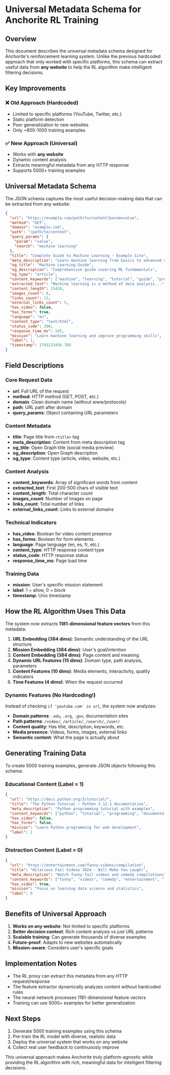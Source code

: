 # Universal Metadata Schema for Anchorite RL Training

## Overview

This document describes the universal metadata schema designed for Anchorite's reinforcement learning system. Unlike the previous hardcoded approach that only worked with specific platforms, this schema can extract useful data from **any website** to help the RL algorithm make intelligent filtering decisions.

## Key Improvements

### ❌ Old Approach (Hardcoded)
- Limited to specific platforms (YouTube, Twitter, etc.)
- Static platform detection
- Poor generalization to new websites
- Only ~800-1000 training examples

### ✅ New Approach (Universal)
- Works with **any website**
- Dynamic content analysis
- Extracts meaningful metadata from any HTTP response
- Supports 5000+ training examples

## Universal Metadata Schema

The JSON schema captures the most useful decision-making data that can be extracted from any website:

```json
{
  "url": "https://example.com/path/to/content?param=value",
  "method": "GET",
  "domain": "example.com",
  "path": "/path/to/content",
  "query_params": {
    "param": "value",
    "search": "machine learning"
  },
  "title": "Complete Guide to Machine Learning - Example Site",
  "meta_description": "Learn machine learning from basics to advanced concepts...",
  "og_title": "Machine Learning Guide",
  "og_description": "Comprehensive guide covering ML fundamentals",
  "og_type": "article",
  "content_keywords": ["machine", "learning", "tutorial", "guide", "programming"],
  "extracted_text": "Machine learning is a method of data analysis...",
  "content_length": 15420,
  "images_count": 8,
  "links_count": 23,
  "external_links_count": 5,
  "has_video": false,
  "has_forms": true,
  "language": "en",
  "content_type": "text/html",
  "status_code": 200,
  "response_time_ms": 245,
  "mission": "Learn machine learning and improve programming skills",
  "label": 1,
  "timestamp": 1703123456.789
}
```

## Field Descriptions

### Core Request Data
- **url**: Full URL of the request
- **method**: HTTP method (GET, POST, etc.)
- **domain**: Clean domain name (without www/protocols)
- **path**: URL path after domain
- **query_params**: Object containing URL parameters

### Content Metadata
- **title**: Page title from `<title>` tag
- **meta_description**: Content from meta description tag
- **og_title**: Open Graph title (social media preview)
- **og_description**: Open Graph description
- **og_type**: Content type (article, video, website, etc.)

### Content Analysis
- **content_keywords**: Array of significant words from content
- **extracted_text**: First 200-500 chars of visible text
- **content_length**: Total character count
- **images_count**: Number of images on page
- **links_count**: Total number of links
- **external_links_count**: Links to external domains

### Technical Indicators
- **has_video**: Boolean for video content presence
- **has_forms**: Boolean for form elements
- **language**: Page language (en, es, fr, etc.)
- **content_type**: HTTP response content type
- **status_code**: HTTP response status
- **response_time_ms**: Page load time

### Training Data
- **mission**: User's specific mission statement
- **label**: 1 = allow, 0 = block
- **timestamp**: Unix timestamp

## How the RL Algorithm Uses This Data

The system now extracts **1181-dimensional feature vectors** from this metadata:

1. **URL Embedding (384 dims)**: Semantic understanding of the URL structure
2. **Mission Embedding (384 dims)**: User's goal/intention
3. **Content Embedding (384 dims)**: Page content and meaning
4. **Dynamic URL Features (15 dims)**: Domain type, path analysis, parameters
5. **Content Features (10 dims)**: Media elements, interactivity, quality indicators
6. **Time Features (4 dims)**: When the request occurred

### Dynamic Features (No Hardcoding!)

Instead of checking `if 'youtube.com' in url`, the system now analyzes:

- **Domain patterns**: `.edu`, `.org`, `.gov`, documentation sites
- **Path patterns**: `/video/`, `/article/`, `/search/`, `/user/`
- **Content quality**: Has title, description, keywords, etc.
- **Media presence**: Videos, forms, images, external links
- **Semantic content**: What the page is actually about

## Generating Training Data

To create 5000 training examples, generate JSON objects following this schema:

### Educational Content (Label = 1)
```json
{
  "url": "https://docs.python.org/3/tutorial/",
  "title": "The Python Tutorial — Python 3.12.1 documentation",
  "meta_description": "Python programming tutorial with examples",
  "content_keywords": ["python", "tutorial", "programming", "documentation"],
  "has_video": false,
  "has_forms": false,
  "mission": "Learn Python programming for web development",
  "label": 1
}
```

### Distraction Content (Label = 0)
```json
{
  "url": "https://entertainment.com/funny-videos/compilation",
  "title": "Hilarious Fail Videos 2024 - Will Make You Laugh!",
  "meta_description": "Watch funny fail videos and comedy compilations",
  "content_keywords": ["funny", "videos", "comedy", "entertainment", "laugh"],
  "has_video": true,
  "mission": "Focus on learning data science and statistics",
  "label": 0
}
```

## Benefits of Universal Approach

1. **Works on any website**: Not limited to specific platforms
2. **Better decision context**: Rich content analysis vs just URL patterns
3. **Scalable training**: Can generate thousands of diverse examples
4. **Future-proof**: Adapts to new websites automatically
5. **Mission-aware**: Considers user's specific goals

## Implementation Notes

- The RL proxy can extract this metadata from any HTTP request/response
- The feature extractor dynamically analyzes content without hardcoded rules
- The neural network processes 1181-dimensional feature vectors
- Training can use 5000+ examples for better generalization

## Next Steps

1. Generate 5000 training examples using this schema
2. Pre-train the RL model with diverse, realistic data
3. Deploy the universal system that works on any website
4. Collect real user feedback to continuously improve

This universal approach makes Anchorite truly platform-agnostic while providing the RL algorithm with rich, meaningful data for intelligent filtering decisions.